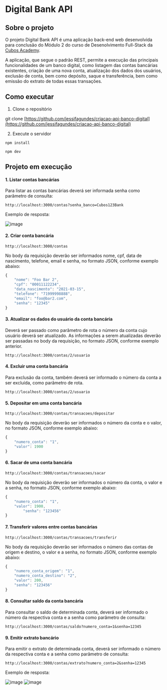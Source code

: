 # Digital Bank API

## Sobre o projeto

O projeto Digital Bank API é uma aplicação back-end web desenvolvida para conclusão do Módulo 2 do curso de Desenolvimento Full-Stack da [Cubos Academy](https://cubos.academy/).

A aplicação, que segue o padrão REST, permite a execução das principais funcionalidades de um banco digital, como listagem das contas bancárias existentes, criação de uma nova conta, atualização dos dados dos usuários, exclusão de conta, bem como depósito, saque e transferência, bem como emissão do extrato de todas essas transações.

## Como executar

1. Clone o repositório

git clone [https://github.com/jessifagundes/criacao-api-banco-digital](https://github.com/jessifagundes/criacao-api-banco-digital)


2. Execute o servidor

`npm install`

`npm dev`


## Projeto em execução

#### 1. Listar contas bancárias

Para listar as contas bancárias deverá ser informada senha como parâmetro de consulta:

`http://localhost:3000/contas?senha_banco=Cubos123Bank`

Exemplo de resposta:

![image](https://github.com/jessifagundes/criacao-api-banco-digital/assets/157433661/8669bf43-d97c-49e3-b85e-36d1cc207b6e)


#### 2. Criar conta bancária

`http://localhost:3000/contas`

No body da requisição deverão ser informados nome, cpf, data de nascimento, telefone, email e senha, no formato JSON, conforme exemplo abaixo:

```javascript
{
    "nome": "Foo Bar 2",
    "cpf": "00011122234",
    "data_nascimento": "2021-03-15",
    "telefone": "71999998888",
    "email": "foo@bar2.com",
    "senha": "12345"
}
```


#### 3. Atualizar os dados do usuário da conta bancária

Deverá ser passado como parâmetro de rota o número da conta cujo usuário deverá ser atualizado.
As informações a serem atualizadas deverão ser passadas no body da requisição, no formato JSON, conforme exemplo anterior.

`http://localhost:3000/contas/2/usuario`


#### 4. Excluir uma conta bancária

Para exclusão da conta, também deverá ser informado o número da conta a ser excluída, como parâmetro de rota.

`http://localhost:3000/contas/2/usuario`


#### 5. Depositar em uma conta bancária

`http://localhost:3000/contas/transacoes/depositar`

No body da requisição deverão ser informados o número da conta e o valor, no formato JSON, conforme exemplo abaixo:

```javascript
{
	"numero_conta": "1",
	"valor": 1900
}
```


#### 6. Sacar de uma conta bancária

`http://localhost:3000/contas/transacoes/sacar`

No body da requisição deverão ser informados o número da conta, o valor e a senha, no formato JSON, conforme exemplo abaixo:

```javascript
{
	"numero_conta": "1",
	"valor": 1900,
    	"senha": "123456"
}
```


#### 7. Transferir valores entre contas bancárias

`http://localhost:3000/contas/transacoes/transferir`

No body da requisição deverão ser informados o número das contas de origem e destino, o valor e a senha, no formato JSON, conforme exemplo abaixo:

```javascript
{
	"numero_conta_origem": "1",
	"numero_conta_destino": "2",
	"valor": 200,
	"senha": "123456"
}
```


#### 8. Consultar saldo da conta bancária

Para consultar o saldo de determinada conta, deverá ser informado o número da respectiva conta e a senha como parâmetro de consulta:

`http://localhost:3000/contas/saldo?numero_conta=1&senha=12345`

 
#### 9. Emitir extrato bancário

Para emitir o extrato de determinada conta, deverá ser informado o número da respectiva conta e a senha como parâmetro de consulta:

`http://localhost:3000/contas/extrato?numero_conta=2&senha=12345`

Exemplo de resposta:

![image](https://github.com/jessifagundes/criacao-api-banco-digital/assets/157433661/be4d3309-6ae1-412d-9d2d-16423655a18f)
![image](https://github.com/jessifagundes/criacao-api-banco-digital/assets/157433661/ce573ac2-489e-4969-b5b3-b9a9cba5079c)


